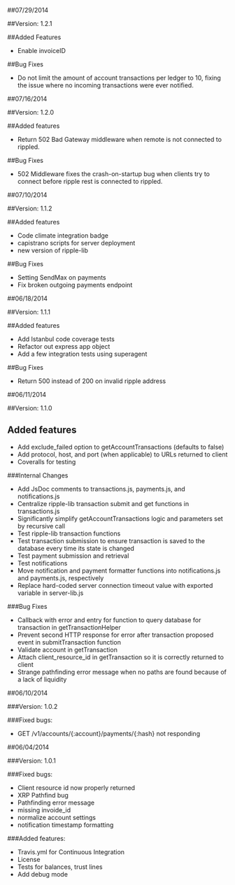 ##07/29/2014

##Version:
1.2.1

##Added Features
- Enable invoiceID

##Bug Fixes
- Do not limit the amount of account transactions per ledger to 10,
  fixing the issue where no incoming transactions were ever notified.

##07/16/2014

##Version:
1.2.0

##Added features
- Return 502 Bad Gateway middleware when remote is not connected to rippled.

##Bug Fixes
- 502 Middleware fixes the crash-on-startup bug when clients try to connect before
  ripple rest is connected to rippled.

##07/10/2014

##Version:
1.1.2

##Added features
- Code climate integration badge
- capistrano scripts for server deployment
- new version of ripple-lib

##Bug Fixes
- Setting SendMax on payments
- Fix broken outgoing payments endpoint

##06/18/2014

##Version:
1.1.1

##Added features
- Add Istanbul code coverage tests
- Refactor out express app object
- Add a few integration tests using superagent

##Bug Fixes
- Return 500 instead of 200 on invalid ripple address

##06/11/2014

##Version:
1.1.0

## Added features
- Add exclude_failed option to getAccountTransactions (defaults to false)
- Add protocol, host, and port (when applicable) to URLs returned to client
- Coveralls for testing

###Internal Changes
- Add JsDoc comments to transactions.js, payments.js, and notifications.js
- Centralize ripple-lib transaction submit and get functions in transactions.js
- Significantly simplify getAccountTransactions logic and parameters set by recursive call
- Test ripple-lib transaction functions
- Test transaction submission to ensure transaction is saved to the database every time its state is changed
- Test payment submission and retrieval
- Test notifications
- Move notification and payment formatter functions into notifications.js and payments.js, respectively
- Replace hard-coded server connection timeout value with exported variable in server-lib.js

###Bug Fixes
- Callback with error and entry for function to query database for transaction in getTransactionHelper
- Prevent second HTTP response for error after transaction proposed event in submitTransaction function
- Validate account in getTransaction
- Attach client_resource_id in getTransaction so it is correctly returned to client
- Strange pathfinding error message when no paths are found because of a lack of liquidity

##06/10/2014

###Version:
1.0.2

###Fixed bugs:
- GET /v1/accounts/{:account}/payments/{:hash} not responding

##06/04/2014

###Version: 
1.0.1

###Fixed bugs:
- Client resource id now properly returned
- XRP Pathfind bug
- Pathfinding error message
- missing invoide_id
- normalize account settings 
- notification timestamp formatting

###Added features:
- Travis.yml for Continuous Integration
- License
- Tests for balances, trust lines
- Add debug mode


